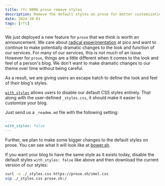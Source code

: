 ```yaml
---
title: rfc 0006 prose remove styles
description: Remove the default styles on prose for better customization
date: 2024-10-01
tags: [rfc]
---
```


We just deployed a new feature for `prose` that we think is worth an
announcement. We care about [radical experimentation](/radical-experimentation)
at pico and want to continue to make potentially dramatic changes to the look
and function of our services. For many of our services, this is not much of an
issue. However for `prose`, things are a little different when it comes to the
look and feel of a person's blog. We don't want to make dramatic changes to our
theme over time without being careful.

As a result, we are giving users an escape hatch to define the look and feel of
their blog's styles.

[`with_styles`](https://pico.sh/prose#with-styles) allows users to disable our
default CSS styles entirely. That along with the user-defined `_styles.css`, it
should make it easier to customize your blog.

Just send us a `_readme.md` file with the following setting:

```md
---
with_styles: false
---
```

Further, we plan to make some bigger changes to the default styles on prose. You
can see what it will look like at [bower.sh](https://bower.sh).

If you want your blog to have the same style as it exists today, disable the
default styles `with_styles: false` like above and then download the current
version of our styles:

```bash
curl -o ./_styles.css https://prose.sh/smol.css
scp ./_styles.css prose.sh:/
```
